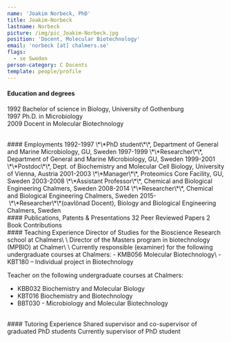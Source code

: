 ```yaml
---
name: 'Joakim Norbeck, PhD'
title: Joakim-Norbeck
lastname: Norbeck
picture: /img/pic_Joakim-Norbeck.jpg
position: 'Docent, Molecular Biotechnology'
email: 'norbeck [at] chalmers.se'
flags:
  - se Sweden
person-category: C Docents
template: people/profile
---
```

#### Education  and degrees

1992 Bachelor of science in Biology, University of Gothenburg\
1997 Ph.D. in Microbiology\
2009 Docent in Molecular Biotechnology 

<br>
#### Employments
1992-1997 \*\*PhD  student\*\*, Department of General and Marine Microbiology, GU, Sweden  
1997-1999 \*\*Researcher\*\*, Department  of General and Marine Microbiology, GU, Sweden  
1999-2001 \*\*Postdoc\*\*,  Dept. of Biochemistry and Molecular Cell Biology, University of Vienna, Austria  
2001-2003 \*\*Manager\*\*, Proteomics  Core Facility, GU, Sweden  
2003-2008 \*\*Assistant  Professor\*\*, Chemical and Biological Engineering Chalmers, Sweden  
2008-2014 \*\*Researcher\*\*,  Chemical and Biological Engineering Chalmers, Sweden  
2015- &nbsp; &nbsp; &nbsp; &nbsp; &nbsp;\*\*Researcher\*\*(oavlönad Docent), Biology and Biological Engineering Chalmers, Sweden  

<br>
#### Publications, Patents  &amp; Presentations
32 Peer Reviewed Papers  
2 &nbsp; Book Contributions  

<br>
#### Teaching Experience
Director of Studies for the Bioscience Research school at Chalmers\
\
Director of the Masters program in biotechnology (MPBIO) at Chalmer\
\
Currently responsible (examiner) for the following undergraduate courses at Chalmers:  
- KMB056 Molecular Biotechnology\
- KBT180 – Individual project in Biotechnology  

Teacher on the following undergraduate courses at  Chalmers:  

* KBB032 Biochemistry and Molecular Biology  
* KBT016 Biochemistry and Biotechnology
* BBT030 - Microbiology and Molecular Biotechnology 

<br>
#### Tutoring Experience
Shared supervisor and co-supervisor of graduated PhD students  
Currently supervisor of PhD student
